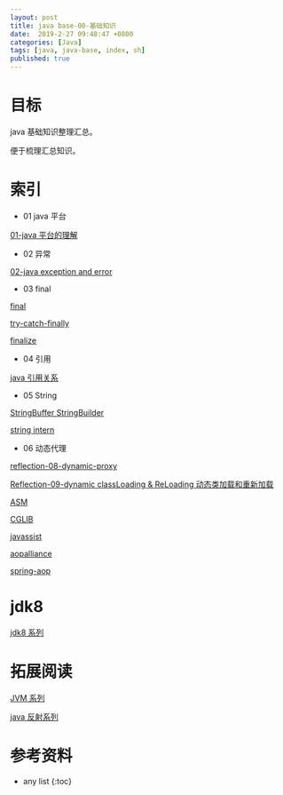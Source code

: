 ```yaml
---
layout: post
title: java base-00-基础知识
date:  2019-2-27 09:48:47 +0800
categories: [Java]
tags: [java, java-base, index, sh]
published: true
---
```



# 目标

java 基础知识整理汇总。

便于梳理汇总知识。

# 索引

- 01 java 平台

[01-java 平台的理解]()

- 02 异常

[02-java exception and error]()

- 03 final

[final](https://houbb.github.io/2018/07/29/jmm-08-final)

[try-catch-finally](https://houbb.github.io/2019/04/16/java-try-catch-finally)

[finalize]()

- 04 引用

[java 引用关系](https://houbb.github.io/2018/08/20/java-weak-reference)

- 05 String

[StringBuffer StringBuilder]()

[string intern](https://houbb.github.io/2018/10/07/java-string-intern)

- 06 动态代理

[reflection-08-dynamic-proxy](https://houbb.github.io/2018/07/01/reflection-08-dynamic-proxy)

[Reflection-09-dynamic classLoading & ReLoading 动态类加载和重新加载](https://houbb.github.io/2018/07/01/reflection-09-dynamic-classloading-reloading)

[ASM](https://houbb.github.io/2018/07/20/asm)

[CGLIB](https://houbb.github.io/2018/07/23/cglib)

[javassist](https://houbb.github.io/2018/07/23/javassist)

[aopalliance](https://houbb.github.io/2019/02/26/aopalliance)

[spring-aop](https://houbb.github.io/2018/07/02/annotation-05-spring-aop)

# jdk8

[jdk8 系列](https://houbb.github.io/2019/02/27/java8-00-intro)

# 拓展阅读

[JVM 系列](https://houbb.github.io/2018/10/07/jvm-01-java-overview)

[java 反射系列](https://houbb.github.io/2018/07/01/reflection-01-overview)

# 参考资料 

* any list
{:toc}